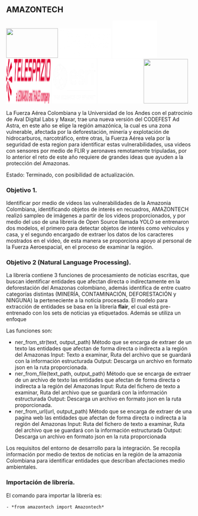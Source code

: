 ## AMAZONTECH
<img src="https://github.com/DaniValMelli/AmazonTech/blob/master/images/logo-fac-azul.png" width="140" height="80" /> <img src="https://github.com/DaniValMelli/AmazonTech/blob/master/images/logo-uniandes-blanco.png" width="140" height="80" /> <img src="https://github.com/DaniValMelli/AmazonTech/blob/master/images/perficient-logo.png" width="120" height="100" /> <img src="https://github.com/DaniValMelli/AmazonTech/blob/master/images/logo-telespazio.png" width="120" height="120" /> <img src="https://github.com/DaniValMelli/AmazonTech/blob/master/images/esri-logo.png" width="120" height="120" /> <img src="https://github.com/DaniValMelli/AmazonTech/blob/master/images/adl-digital-logo.png" width="120" height="120" /> <img src="https://user-images.githubusercontent.com/80245557/192110584-af79e222-799d-4c42-a179-dd6a3829ccf1.jpg" width="120" height="120" />

La Fuerza Aérea Colombiana y la Universidad de los Andes con el patrocinio de Aval Digital Labs y Maxar, trae una nueva versión del CODEFEST Ad Astra, en este año se elige la región amazónica, la cual es una zona vulnerable, afectada por la deforestación, minería y explotación de hidrocarburos, narcotráfico, entre otras, la Fuerza Aérea vela por la seguridad de esta region para identificar estas vulnerabilidades, usa videos con sensores por medio de FLIR y aeronaves remotamente tripuladas, por lo anterior el reto de este año requiere de grandes ideas que ayuden a la protección del Amazonas. 

Estado: Terminado, con posibilidad de actualización. 

### Objetivo 1.

Identificar por medio de videos las vulnerabilidades de la Amazonia Colombiana, identificando objetos de interés en recuadros,  AMAZONTECH realizó sampleo de imágenes a partir de los videos proporcionados, y por medio del uso de una librería de Open Source llamada YOLO se entrenaron dos modelos, el primero para detectar objetos de interés como vehiculos y casa, y el segundo encargado de extraer los datos de los caracteres mostrados en el video, de esta manera se proporciona apoyo al personal de la Fuerza Aeroespacial, en el proceso de examinar la región.


### Objetivo 2 (Natural Language Processing). 

La librería contiene 3 funciones de procesamiento de noticias escritas, que buscan identificar entidades que afectan directa o indirectamente en la deforestación del Amazonas colombiano, además identifica de entre cuatro categorías distintas (MINERÍA, CONTAMINACIÓN, DEFORESTACIÓN y NINGUNA) la perteneciente a la noticia procesada. El modelo para extracción de entidades se basa en la librería **flair**, el cual está pre-entrenado con los sets de noticias ya etiquetados. Además se utiliza un enfoque 

Las funciones son:
- ner_from_str(text, output_path)
Método que se encarga de extraer de un texto las entidades que afectan de forma directa o indirecta a la región del Amazonas
Input: Texto a examinar, Ruta del archivo que se guardará con la información estructurada
Output: Descarga un archivo en formato json en la ruta proporcionada.
- ner_from_file(text_path, output_path)
Método que se encarga de extraer de un archivo de texto las entidades que afectan de forma directa o indirecta a la región del Amazonas
Input: Ruta del fichero de texto a examinar, Ruta del archivo que se guardará con la información estructurada
Output: Descarga un archivo en formato json en la ruta proporcionada.
- ner_from_url(url, output_path)
Método que se encarga de extraer de una pagina web las entidades que afectan de forma directa o indirecta a la región del Amazonas
Input: Ruta del fichero de texto a examinar, Ruta del archivo que se guardará con la información estructurada
Output: Descarga un archivo en formato json en la ruta proporcionada
 
Los requisitos del entorno de desarrollo para la integración. Se recopila información por medio de textos de noticias en la región de la amazonia Colombiana para identificar entidades que describan afectaciones medio ambientales.

### Importación de librería.

El comando para importar la librería es: 

    - *from amazontech import Amazontech*






